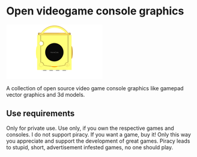 # Open videogame console graphics

<img src="./Nintendo/GameCube/Console/GameCube_Console_gold_top.png" width="256" />

A collection of open source video game console graphics like gamepad vector graphics and 3d models.

## Use requirements

Only for private use. Use only, if you own the respective games and consoles. I do not support piracy. If you want a game, buy it! Only this way you appreciate and support the development of great games. Piracy leads to stupid, short, advertisement infested games, no one should play.
